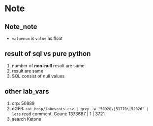 # Note 
## Note_note
- `valuenum` is `value` as float

## result of sql vs pure python 
1. number of **non-null** result are same
1. result are same 
1. SQL consist of null values 

## other lab_vars
1. crp: 50889
1. eGFR: `cat hosp/labevents.csv | grep -w "50920\|51770\|52026" | less` read comment. Count: 1373687 | 1 | 3721
1. search Ketone
